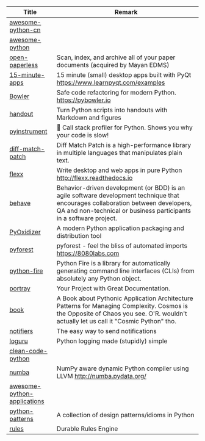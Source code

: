 | Title                             | Remark |
| --------- | ------ |
|[awesome-python-cn](https://github.com/jobbole/awesome-python-cn)|
|[awesome-python](https://github.com/vinta/awesome-python)|
|[open-paperless](https://github.com/zhoubear/open-paperless)|Scan, index, and archive all of your paper documents (acquired by Mayan EDMS)|
|[15-minute-apps](https://github.com/learnpyqt/15-minute-apps)|15 minute (small) desktop apps built with PyQt https://www.learnpyqt.com/examples|
|[Bowler](https://github.com/facebookincubator/Bowler)|Safe code refactoring for modern Python. https://pybowler.io|
|[handout](https://github.com/danijar/handout)|Turn Python scripts into handouts with Markdown and figures|
|[pyinstrument](https://github.com/joerick/pyinstrument)|🚴 Call stack profiler for Python. Shows you why your code is slow!|
|[diff-match-patch](https://github.com/google/diff-match-patch)|Diff Match Patch is a high-performance library in multiple languages that manipulates plain text.|
|[flexx](https://github.com/flexxui/flexx)|Write desktop and web apps in pure Python http://flexx.readthedocs.io|
|[behave](https://github.com/behave/behave)|Behavior-driven development (or BDD) is an agile software development technique that encourages collaboration between developers, QA and non-technical or business participants in a software project.|
|[PyOxidizer](https://github.com/indygreg/PyOxidizer)|A modern Python application packaging and distribution tool|
|[pyforest](https://github.com/8080labs/pyforest)|pyforest - feel the bliss of automated imports https://8080labs.com|
|[python-fire](https://github.com/google/python-fire)|Python Fire is a library for automatically generating command line interfaces (CLIs) from absolutely any Python object.|
|[portray](https://github.com/timothycrosley/portray)|Your Project with Great Documentation.|
|[book](https://github.com/cosmicpython/book)|A Book about Pythonic Application Architecture Patterns for Managing Complexity. Cosmos is the Opposite of Chaos you see. O'R. wouldn't actually let us call it "Cosmic Python" tho. |
|[notifiers](https://github.com/notifiers/notifiers)|The easy way to send notifications|
|[loguru](https://github.com/Delgan/loguru)|Python logging made (stupidly) simple|
|[clean-code-python](https://github.com/zedr/clean-code-python)|
|[numba](https://github.com/numba/numba)|NumPy aware dynamic Python compiler using LLVM http://numba.pydata.org/|
|[awesome-python-applications](https://github.com/mahmoud/awesome-python-applications)|
|[python-patterns](https://github.com/faif/python-patterns)|A collection of design patterns/idioms in Python|
|[rules](https://github.com/jruizgit/rules)|Durable Rules Engine|


